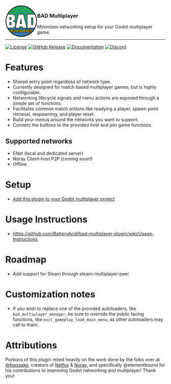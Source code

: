 <img src="./icon.png" align="left" width="100px"/>

### BAD Multiplayer
Minimizes networking setup for your Godot multiplayer game. 

<hr>

[![License](https://img.shields.io/github/license/BatteryAcid/bad-multiplayer-plugin)](https://github.com/BatteryAcid/bad-multiplayer-plugin/blob/main/LICENSE.md)
[![GitHub Release](https://img.shields.io/github/v/release/BatteryAcid/bad-multiplayer-plugin)](https://github.com/BatteryAcid/bad-multiplayer-plugin/releases)
[![Documentation](https://img.shields.io/badge/Docs-github.io-blue)](https://github.com/BatteryAcid/bad-multiplayer-plugin/wiki/Usage-Instructions)
[![Discord](https://img.shields.io/discord/1253434107656933447?logo=discord&label=Discord)](https://discord.gg/SFFW32FUgm)


# Features
- Shared entry point regardless of network type.
- Currently designed for match based multiplayer games, but is highly configurable.
- Networking lifecycle signals and menu actions are exposed through a simple set of functions.
- Facilitates common match actions like readying a player, spawn point retrieval, respawning, and player reset.
- Build your menus around the networks you want to support.
- Connect the buttons to the provided host and join game functions.

## Supported networks
- ENet (local and dedicated server)
- Noray Client-host P2P (coming soon!)
- Offline 

# Setup

- [Add this plugin to your Godot multiplayer project](https://godotengine.org/asset-library/asset/4123)

# Usage Instructions

- https://github.com/BatteryAcid/bad-multiplayer-plugin/wiki/Usage-Instructions

# Roadmap

- Add support for Steam through steam-multiplayer-peer

# Customization notes

- If you wish to replace one of the provided autoloaders, like `bad_multiplayer_manager`, be sure
to override the public facing functions, like `exit_gameplay_load_main_menu`, as other autoloaders
may call to them.

# Attributions

Portions of this plugin relied heavily on the work done by the folks over at [@foxssake](https://github.com/foxssake), creators of [Netfox](https://github.com/foxssake/netfox) & [Noray](https://github.com/foxssake/noray), and specifically @elementbound for his contributions to improving Godot networking and multiplayer! Thank you!

